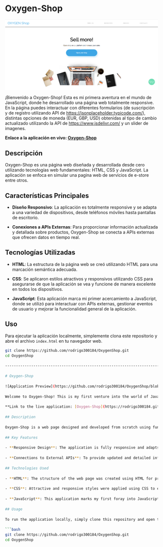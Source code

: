 # Oxygen-Shop

![Vista previa de la aplicación](https://github.com/rodrigo300184/OxygenShop/blob/main/resources/images/Oxygen-Shop.png)

¡Bienvenido a Oxygen-Shop! Esta es mi primera aventura en el mundo de JavaScript, donde he desarrollado una página web totalmente responsive. En la página puedes interactuar con diferentes formularios (de suscripción y de registro utilizando API de https://jsonplaceholder.typicode.com/), distintas opciones de moneda (EUR, GBP, USD) obtenidas al tipo de cambio actualizado utilizando la API de https://www.jsdelivr.com/ y un slider de imagenes.

**Enlace a la aplicación en vivo: [Oxygen-Shop](https://rodrigo300184.github.io/OxygenShop/)**

## Descripción

Oxygen-Shop es una página web diseñada y desarrollada desde cero utilizando tecnologías web fundamentales: HTML, CSS y JavaScript. La aplicación se enfoca en simular una pagina web de servicios de e-store entre otros.

## Características Principales

- **Diseño Responsivo**: La aplicación es totalmente responsive y se adapta a una variedad de dispositivos, desde teléfonos móviles hasta pantallas de escritorio.

- **Conexiones a APIs Externas**: Para proporcionar información actualizada y detallada sobre productos, Oxygen-Shop se conecta a APIs externas que ofrecen datos en tiempo real.

## Tecnologías Utilizadas

- **HTML**: La estructura de la página web se creó utilizando HTML para una marcación semántica adecuada.

- **CSS**: Se aplicaron estilos atractivos y responsivos utilizando CSS para asegurarse de que la aplicación se vea y funcione de manera excelente en todos los dispositivos.

- **JavaScript**: Esta aplicación marca mi primer acercamiento a JavaScript, donde se utilizó para interactuar con APIs externas, gestionar eventos de usuario y mejorar la funcionalidad general de la aplicación.

## Uso

Para ejecutar la aplicación localmente, simplemente clona este repositorio y abre el archivo `index.html` en tu navegador web.

```bash
git clone https://github.com/rodrigo300184/OxygenShop.git
cd OxygenShop

----------------------------------------------------------------------------------------------------------------------------------------

# Oxygen-Shop

![Application Preview](https://github.com/rodrigo300184/OxygenShop/blob/main/resources/images/Oxygen-Shop.png)

Welcome to Oxygen-Shop! This is my first venture into the world of JavaScript, where I have developed a fully responsive web page. On the page, you can interact with various forms (subscription and registration forms using the API from [jsonplaceholder.typicode.com](https://jsonplaceholder.typicode.com/)), different currency options (EUR, GBP, USD) obtained from the updated exchange rate using the API from [jsDelivr](https://www.jsdelivr.com/), and an image slider.

**Link to the live application: [Oxygen-Shop](https://rodrigo300184.github.io/OxygenShop/)**

## Description

Oxygen-Shop is a web page designed and developed from scratch using fundamental web technologies: HTML, CSS, and JavaScript. The application focuses on simulating a web page for e-store services and more.

## Key Features

- **Responsive Design**: The application is fully responsive and adapts to a variety of devices, from mobile phones to desktop screens.

- **Connections to External APIs**: To provide updated and detailed information about products, Oxygen-Shop connects to external APIs that offer real-time data.

## Technologies Used

- **HTML**: The structure of the web page was created using HTML for proper semantic markup.

- **CSS**: Attractive and responsive styles were applied using CSS to ensure the application looks and functions excellently on all devices.

- **JavaScript**: This application marks my first foray into JavaScript, where it was used to interact with external APIs, handle user events, and enhance the overall functionality of the application.

## Usage

To run the application locally, simply clone this repository and open the `index.html` file in your web browser.

```bash
git clone https://github.com/rodrigo300184/OxygenShop.git
cd OxygenShop


